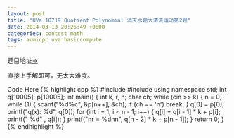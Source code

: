 ```yaml
---
layout: post
title: "UVa 10719 Quotient Polynomial 消灭水题大清洗运动第2题"
date: 2014-03-13 20:26:49 +0800
categories: contest math
tags: acmicpc uva basiccompute
---
```

题目地址<a title="UVa 10719" href="http://uva.onlinejudge.org/index.php?option=com_onlinejudge&Itemid=8&category=99&page=show_problem&problem=1660" target="_blank">-></a>

直接上手解即可，无太大难度。

Code Here
{% highlight cpp %}
#include <iostream>
#include <cstdio>
using namespace std;
int q[10005], p[10005];
int main()
{
    int k, r, n;
    char ch;
    while (cin >> k)
    {
        n = 0;
          while (1)
          {
              scanf("%d%c", &p[n++], &ch);
              if (ch == 'n') break;
          }
          q[0] = p[0];
          printf("q(x): %d", q[0]);
          for (int i = 1; i < n - 1; i++)
          {
              q[i] = q[i - 1] * k + p[i];
              printf(" %d" , q[i]);
          }
          printf("nr = %dnn", q[n - 2] * k + p[n - 1]);
    }
    return 0;
}{% endhighlight %}
